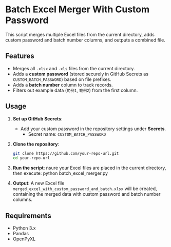 # Batch Excel Merger With Custom Password

This script merges multiple Excel files from the current directory, adds custom password and batch number columns, and outputs a combined file.

## Features

- Merges all `.xlsx` and `.xls` files from the current directory.
- Adds a **custom password** (stored securely in GitHub Secrets as `CUSTOM_BATCH_PASSWORD`) based on file prefixes.
- Adds a **batch number** column to track records.
- Filters out example data (`範例1`, `範例2`) from the first column.

## Usage

1. **Set up GitHub Secrets**:
   - Add your custom password in the repository settings under **Secrets**.
     - Secret name: `CUSTOM_BATCH_PASSWORD`
   
2. **Clone the repository**:
   ```bash
   git clone https://github.com/your-repo-url.git
   cd your-repo-url

3. **Run the script**:
   nsure your Excel files are placed in the current directory, then execute: python batch_excel_merger.py

4. **Output**:
   A new Excel file `merged_excel_with_custom_password_and_batch.xlsx` will be created, containing the merged data with custom password and batch number columns.

## Requirements

- Python 3.x
- Pandas
- OpenPyXL

